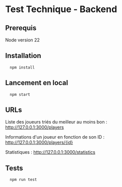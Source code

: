 # Test Technique - Backend

## Prerequis

Node version 22

## Installation
```
  npm install
```

## Lancement en local
```
  npm start
```

## URLs

  Liste des joueurs triés du meilleur au moins bon : http://127.0.0.1:3000/players

  Informations d'un joueur en fonction de son ID : http://127.0.0.1:3000/players/{id}

  Statistiques : http://127.0.0.1:3000/statistics

## Tests
```
  npm run test
```
